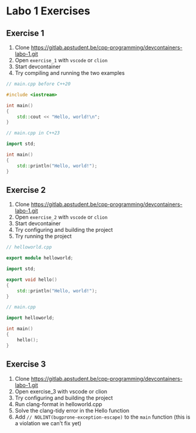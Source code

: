 # Labo 1 Exercises

## Exercise 1

1. Clone <https://gitlab.apstudent.be/cpp-programming/devcontainers-labo-1.git>
2. Open `exercise_1` with `vscode` or `clion`
3. Start devcontainer
4. Try compiling and running the two examples

```c++
// main.cpp before C++20

#include <iostream>

int main()
{
    std::cout << "Hello, world!\n";
}
```

```c++
// main.cpp in C++23

import std;

int main()
{
    std::println("Hello, world!");
}
```

## Exercise 2

1. Clone <https://gitlab.apstudent.be/cpp-programming/devcontainers-labo-1.git>
2. Open `exercise_2` with `vscode` or `clion`
3. Start devcontainer
4. Try configuring and building the project
5. Try running the project

```c++
// helloworld.cpp

export module helloworld;

import std;

export void hello()
{
    std::println("Hello, world!");
}
```

```c++
// main.cpp

import helloworld;

int main()
{
    hello();
}
```

## Exercise 3

1. Clone <https://gitlab.apstudent.be/cpp-programming/devcontainers-labo-1.git>
2. Open exercise_3 with vscode or clion
3. Try configuring and building the project
4. Run clang-format in helloworld.cpp
5. Solve the clang-tidy error in the Hello function
6. Add `// NOLINT(bugprone-exception-escape)` to the `main` function (this is a violation we can't fix yet)
